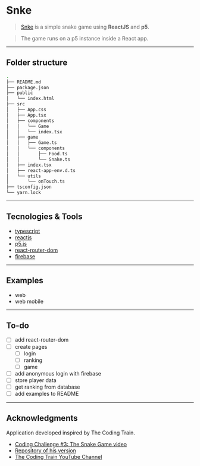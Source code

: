 # Snke

> [Snke](https://snke.now.sh) is a simple snake game using **ReactJS** and **p5**.

> The game runs on a p5 instance inside a React app.

---

## Folder structure

```bash
.
├── README.md
├── package.json
├── public
│   └── index.html
├── src
│   ├── App.css
│   ├── App.tsx
│   ├── components
│   │   └── Game
│   │   └── index.tsx
│   ├── game
│   │   ├── Game.ts
│   │   └── components
│   │       ├── Food.ts
│   │       └── Snake.ts
│   ├── index.tsx
│   ├── react-app-env.d.ts
│   └── utils
│       └── onTouch.ts
├── tsconfig.json
└── yarn.lock
```

---

## Tecnologies & Tools

- [typescript](https://www.typescriptlang.org/)
- [reactjs](https://reactjs.org/)
- [p5.js](https://p5js.org/)
- [react-router-dom](https://github.com/ReactTraining/react-router#readme)
- [firebase](https://firebase.google.com/)

---

## Examples

- web
- web mobile

---

## To-do

- [ ] add react-router-dom
- [ ] create pages  
  - [ ] login  
  - [ ] ranking  
  - [ ] game
- [ ] add anonymous login with firebase
- [ ] store player data
- [ ] get ranking from database
- [ ] add examples to README

---

## Acknowledgments

Application developed inspired by The Coding Train.

- [Coding Challenge #3: The Snake Game video](https://youtu.be/AaGK-fj-BAM)
- [Repository of his version](https://github.com/CodingTrain/website/tree/master/CodingChallenges/CC_003_Snake_game/P5)
- [The Coding Train YouTube Channel](https://www.youtube.com/channel/UCvjgXvBlbQiydffZU7m1_aw)

